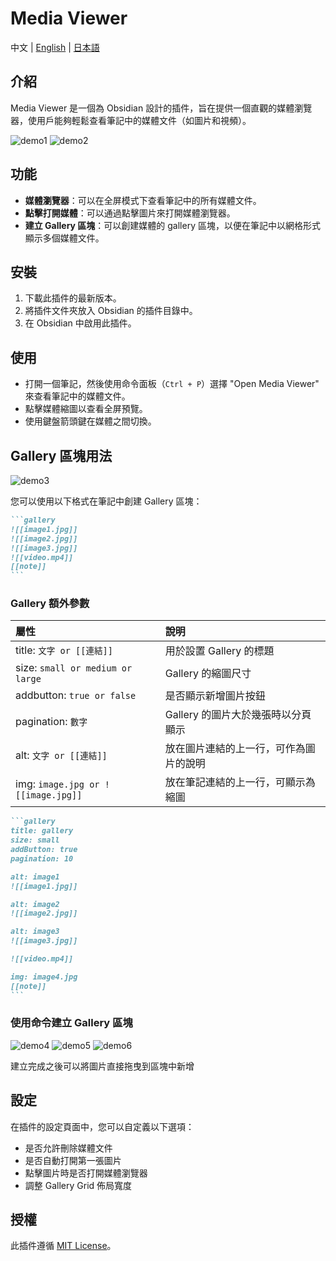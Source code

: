 # Media Viewer

中文 | [English](README.md) | [日本語](README_ja.md)

## 介紹

Media Viewer 是一個為 Obsidian 設計的插件，旨在提供一個直觀的媒體瀏覽器，使用戶能夠輕鬆查看筆記中的媒體文件（如圖片和視頻）。

![demo1](assets/demo1.jpg)
![demo2](assets/demo2.jpg)
## 功能

- **媒體瀏覽器**：可以在全屏模式下查看筆記中的所有媒體文件。
- **點擊打開媒體**：可以通過點擊圖片來打開媒體瀏覽器。
- **建立 Gallery 區塊**：可以創建媒體的 gallery 區塊，以便在筆記中以網格形式顯示多個媒體文件。

## 安裝

1. 下載此插件的最新版本。
2. 將插件文件夾放入 Obsidian 的插件目錄中。
3. 在 Obsidian 中啟用此插件。

## 使用

- 打開一個筆記，然後使用命令面板（`Ctrl + P`）選擇 "Open Media Viewer" 來查看筆記中的媒體文件。
- 點擊媒體縮圖以查看全屏預覽。
- 使用鍵盤箭頭鍵在媒體之間切換。


## Gallery 區塊用法

![demo3](assets/demo3.jpg)

您可以使用以下格式在筆記中創建 Gallery 區塊：

````markdown
```gallery
![[image1.jpg]]
![[image2.jpg]]
![[image3.jpg]]
![[video.mp4]]
[[note]]
```
````

### Gallery 額外參數

| 屬性     | 說明                                |
| :----- | :-------------------------------- |
| title: `文字 or [[連結]]` | 用於設置 Gallery 的標題                  |
| size: `small or medium or large` | Gallery 的縮圖尺寸 |
| addbutton: `true or false` | 是否顯示新增圖片按鈕                  |
| pagination: `數字` | Gallery 的圖片大於幾張時以分頁顯示 |
| alt: `文字 or [[連結]]`  | 放在圖片連結的上一行，可作為圖片的說明                 |
| img: `image.jpg or ![[image.jpg]]`  | 放在筆記連結的上一行，可顯示為縮圖 |

````markdown
```gallery
title: gallery
size: small
addButton: true
pagination: 10

alt: image1
![[image1.jpg]]

alt: image2
![[image2.jpg]]

alt: image3
![[image3.jpg]]

![[video.mp4]]

img: image4.jpg
[[note]]
```
````

### 使用命令建立 Gallery 區塊

![demo4](assets/demo4.jpg)
![demo5](assets/demo5.jpg)
![demo6](assets/demo6.jpg)

建立完成之後可以將圖片直接拖曳到區塊中新增


## 設定

在插件的設定頁面中，您可以自定義以下選項：

- 是否允許刪除媒體文件
- 是否自動打開第一張圖片
- 點擊圖片時是否打開媒體瀏覽器
- 調整 Gallery Grid 佈局寬度


## 授權

此插件遵循 [MIT License](LICENSE)。